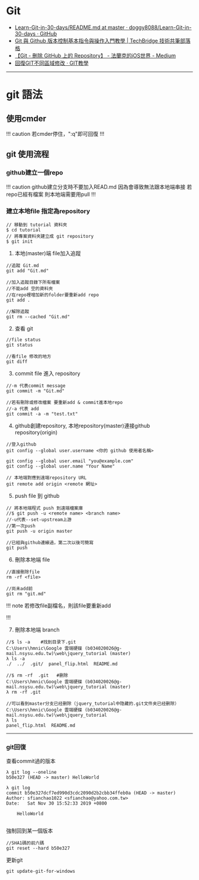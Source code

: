 # Git
- [Learn-Git-in-30-days/README.md at master · doggy8088/Learn-Git-in-30-days · GitHub](https://github.com/doggy8088/Learn-Git-in-30-days/blob/master/zh-tw/README.md)
- [Git 與 Github 版本控制基本指令與操作入門教學 \| TechBridge 技術共筆部落格](https://blog.techbridge.cc/2018/01/17/learning-programming-and-coding-with-python-git-and-github-tutorial/)
- [【Git - 刪除 GitHub 上的 Repository】 - 法蘭克的iOS世界 - Medium](https://medium.com/@mikru168/github-%E5%88%AA%E9%99%A4github%E4%B8%8A%E7%9A%84%E5%B0%88%E6%A1%88-a3218b1beafe)
- [回復GIT不同區域修改 · GIT教學](https://kingofamani.gitbooks.io/git-teach/content/chapter_2/chapter_2reset_file.html)
---

# git 語法 
## 使用cmder
!!! caution
若cmder停住，":q"即可回復
!!! 

## git 使用流程

### github建立一個repo
!!! caution
github建立分支時不要加入READ.md 因為會導致無法跟本地端串接
若repo已經有檔案 則本地端需要用pull
!!!

### 建立本地file 指定為repository
```
// 移動到 tutorial 資料夾
$ cd tutorial
// 將專案資料夾建立成 git repository
$ git init
```

1. 本地(master)端 file加入追蹤
```
//追蹤 Git.md
git add "Git.md"

//加入追蹤目錄下所有檔案
//不能add 空的資料夾
//在repo裡增加新的folder要重新add repo
git add .

//解除追蹤
git rm --cached "Git.md"
```

2. 查看 git 
```
//file status
git status

//看file 修改的地方
git diff
```
3. commit file 進入 repository
```
//-m 代表commit message
git commit -m "Git.md"

//若有刪除或修改檔案 要重新add & commit進本地repo
//-a 代表 add
git commit -a -m "test.txt"
```

4. github創建repository, 本地repository(master)連接github repository(origin)
```
//登入github
git config --global user.username <你的 github 使用者名稱>

git config --global user.email "you@example.com"
git config --global user.name "Your Name"

// 本地端對應到遠端repository URL
git remote add origin <remote 網址>
```

5. push file 到 github
```
// 將本地端程式 push 到遠端檔案庫
//$ git push -u <remote name> <branch name>
//-u代表--set-upstream上游
//第一次push
git push -u origin master

//已經與github連線過，第二次以後可簡寫
git push
```

6. 刪除本地端 file
```
//直接刪除file
rm -rf <file>

//尚未add前
git rm "git.md"
```
!!! note 
若修改file副檔名，則該file要重新add

!!!

7. 刪除本地端 branch
```
//$ ls -a    #找到目录下.git
C:\Users\hmnic\Google 雲端硬碟 (b034020026@g-mail.nsysu.edu.tw)\web\jquery_tutorial (master)
λ ls -a
./  ../  .git/  panel_flip.html  README.md

//$ rm -rf  .git   #删除
C:\Users\hmnic\Google 雲端硬碟 (b034020026@g-mail.nsysu.edu.tw)\web\jquery_tutorial (master)
λ rm -rf .git

//可以看到master分支已经删除（jquery_tutorial中隐藏的.git文件夹已经删除）
C:\Users\hmnic\Google 雲端硬碟 (b034020026@g-mail.nsysu.edu.tw)\web\jquery_tutorial
λ ls
panel_flip.html  README.md
```


---
### git回復

查看commit過的版本
```
λ git log --oneline
b50e327 (HEAD -> master) HelloWorld

λ git log
commit b50e327dcf7ed990d3cdc2090d2b2cbb34ffeb0a (HEAD -> master)
Author: sfianchao1022 <sfianchao@yahoo.com.tw>
Date:   Sat Nov 30 15:52:33 2019 +0800

    HelloWorld


```

強制回到某一個版本
```
//SHA1碼的前六碼
git reset --hard b50e327
```

更新git
```
git update-git-for-windows
```

